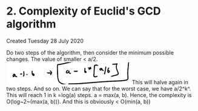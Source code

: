 # 2. Complexity of Euclid's GCD algorithm

Created Tuesday 28 July 2020

Do two steps of the algorithm, then consider the minimum possible changes. The value of smaller < a/2.
![](/assets/2._Complexity_of_Euclid's_GCD_algorithm-image-1.png)
This will halve again in two steps. And so on. We can say that for the worst case, we have a/2^k^. This will reach 1 in k =log(a) steps. a = max(a, b).
Hence, the complexity is O(log~2~(max(a, b))).
And this is obviously < O(min(a, b))
